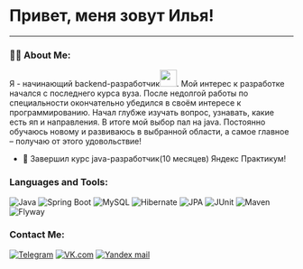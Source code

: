 # Привет, меня зовут Илья!
---

### :man_technologist: About Me:

Я - начинающий backend-разработчик<img src="https://media.giphy.com/media/WUlplcMpOCEmTGBtBW/giphy.gif" width="30px">. Мой интерес к разработке начался с последнего курса вуза. 
После недолгой работы по специальности окончательно убедился в своём интересе к программированию. Начал глубже изучать вопрос, узнавать, какие есть яп и направления. В итоге мой выбор пал на java.
Постоянно обучаюсь новому и развиваюсь в выбранной области, а самое главное – получаю от этого удовольствие!

- :seedling: Завершил курс java-разработчик(10 месяцев) Яндекс Практикум!

### Languages and Tools:
![Java](https://img.shields.io/badge/-Java-000000?style=for-the-badge&logo=java&logoColor=e38873)
![Spring Boot](https://img.shields.io/badge/-Spring%20Boot-000000?style=for-the-badge&logo=spring&logoColor=90fd87)
![MySQL](https://img.shields.io/badge/-MySQL-000000?style=for-the-badge&logo=mysql&logoColor=275ecf)
![Hibernate](https://img.shields.io/badge/-Hibernate-000000?style=for-the-badge&logo=hibernate&logoColor=717c88)
![JPA](https://img.shields.io/badge/-JPA-000000?style=for-the-badge&logo=java&logoColor=90fd87)
![JUnit](https://img.shields.io/badge/-JUnit-000000?style=for-the-badge&logo=java&logoColor=275ecf)
![Maven](https://img.shields.io/badge/-Maven-000000?style=for-the-badge&logo=apache&logoColor=e38873)
![Flyway](https://img.shields.io/badge/-Flyway-000000?style=for-the-badge&logo=flyway&logoColor=e38873)


### Contact Me:
[![Telegram](https://img.shields.io/badge/-Telegram-090909?style=for-the-badge&logo=telegram&logoColor=27a0d9)](https://t.me/begemot_kotei)
[![VK.com](https://img.shields.io/badge/-vk.com-090909?style=for-the-badge&logo=vk&logoColor=27a0d9)](https://vk.com/begemot_kotei)
[![Yandex mail](https://img.shields.io/badge/-mail.yandex.ru-090909?style=for-the-badge&logo=mail.yandex&logoColor=27a0d9)](thehardkor@yandex.ru)
